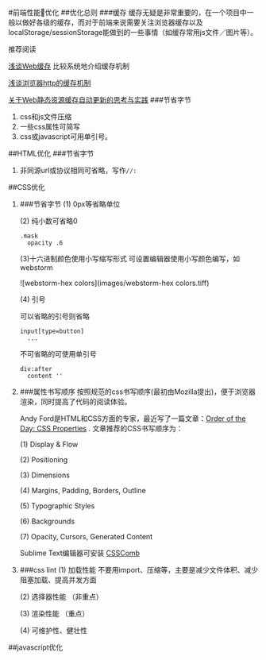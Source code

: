#前端性能优化
##优化总则
###缓存
缓存无疑是非常重要的，在一个项目中一般以做好各级的缓存，而对于前端来说需要关注浏览器缓存以及localStorage/sessionStorage能做到的一些事情（如缓存常用js文件／图片等）。

推荐阅读

[浅谈Web缓存](http://www.alloyteam.com/2016/03/discussion-on-web-caching/?utm_source=tuicool&utm_medium=referral) 比较系统地介绍缓存机制

[浅谈浏览器http的缓存机制](http://www.360doc.com/content/16/0405/10/30136251_547971176.shtml)

[关于Web静态资源缓存自动更新的思考与实践](http://web.jobbole.com/82838/)
###节省字节
1. css和js文件压缩
2. 一些css属性可简写
3. css或javascript可用单引号。

##HTML优化
###节省字节
1. 非同源url或协议相同可省略，写作`//:`


##CSS优化
1. ###节省字节
	(1) 0px等省略单位
	
	(2) 纯小数可省略0
	
	```
	.mask
	  opacity .6
	```
	(3)十六进制颜色使用小写缩写形式
	可设置编辑器使用小写颜色编写，如webstorm
		
	![webstorm-hex colors](images/webstorm-hex colors.tiff)
	
	(4) 引号
	
	可以省略的引号则省略
	
	```
	input[type=button]
	  ...
	```
	不可省略的可使用单引号
	
	```
	div:after
	  content ''
	```

2. ###属性书写顺序
	按照规范的css书写顺序(最初由Mozilla提出)，便于浏览器渲染，同时提高了代码的阅读体验。
	
	Andy Ford是HTML和CSS方面的专家，最近写了一篇文章：[Order of the Day: CSS Properties](http://aloestudios.com/2009/02/order-of-the-day-css-properties/) . 文章推荐的CSS书写顺序为：
	
	(1) Display & Flow

	(2) Positioning
	
	(3) Dimensions
	
	(4) Margins, Padding, Borders, Outline
	
	(5) Typographic Styles
	
	(6) Backgrounds
	
	(7) Opacity, Cursors, Generated Content
	
	Sublime Text编辑器可安装 [CSSComb](http://csscomb.com/docs)

3. ###css lint
	(1) 加载性能  不要用import、压缩等，主要是减少文件体积、减少阻塞加载、提高并发方面
	
	(2) 选择器性能 （非重点）
	
	(3) 渲染性能 （重点）
	
	(4) 可维护性、健壮性


##javascript优化
